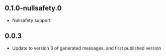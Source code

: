 ## 0.1.0-nullsafety.0
- Nullsafety support
  
## 0.0.3
- Update to version 3 of generated messages, and first published version